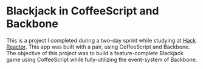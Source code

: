 # Blackjack in CoffeeScript and Backbone

This is a project I completed during a two-day sprint while studying at [Hack Reactor](http://hackreactor.com). This app was built with a pair, using CoffeeScript and Backbone. The objective of this project was to build a feature-complete Blackjack game using CoffeeScript while fully-utilizing the event-system of Backbone.

